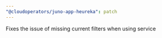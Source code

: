 ```yaml
---
"@cloudoperators/juno-app-heureka": patch
---
```


Fixes the issue of missing current filters when using service
